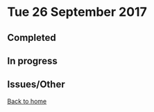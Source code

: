 # Tue 26 September 2017

## Completed

## In progress

## Issues/Other

[Back to home](../../index.html)